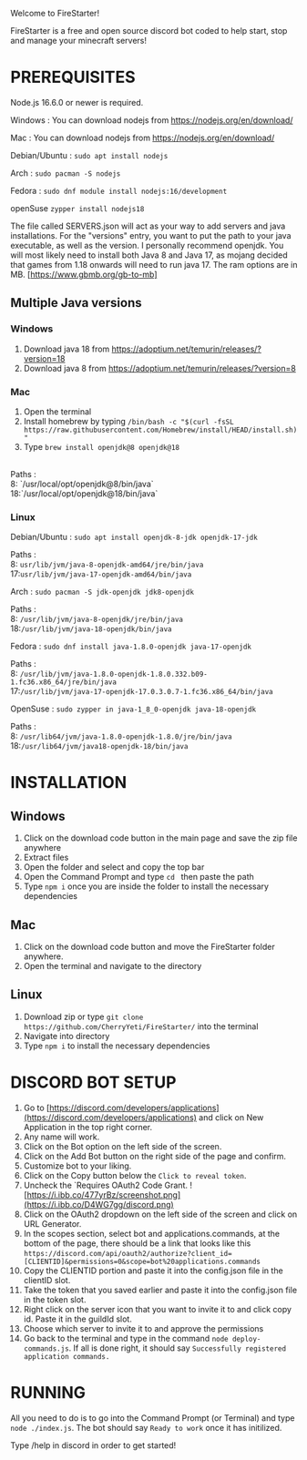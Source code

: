 Welcome to FireStarter!

FireStarter is a free and open source discord bot coded to help start, stop and manage your minecraft servers!

# PREREQUISITES
Node.js 16.6.0 or newer is required.

Windows :  You can download nodejs from https://nodejs.org/en/download/

Mac : You can download nodejs from https://nodejs.org/en/download/

Debian/Ubuntu : `sudo apt install nodejs`

Arch : `sudo pacman -S nodejs`

Fedora : `sudo dnf module install nodejs:16/development`

openSuse `zypper install nodejs18`


The file called SERVERS.json will act as your way to add servers and java installations.
For the "versions" entry, you want to put the path to your java executable, as well as the version. I personally recommend openjdk.
You will most likely need to install both Java 8 and Java 17, as mojang decided that games from 1.18 onwards will need to run java 17.
The ram options are in MB. [https://www.gbmb.org/gb-to-mb]

## Multiple Java versions

### Windows
1. Download java 18 from https://adoptium.net/temurin/releases/?version=18
2. Download java 8 from https://adoptium.net/temurin/releases/?version=8

### Mac
1. Open the terminal
2. Install homebrew by typing `/bin/bash -c "$(curl -fsSL https://raw.githubusercontent.com/Homebrew/install/HEAD/install.sh)"`
3. Type `brew install openjdk@8 openjdk@18`
<br>
Paths :
<br>
8:  `/usr/local/opt/openjdk@8/bin/java`
<br>
18:`/usr/local/opt/openjdk@18/bin/java`

### Linux

Debian/Ubuntu : `sudo apt install openjdk-8-jdk openjdk-17-jdk`

Paths : 
<br>
8:  `usr/lib/jvm/java-8-openjdk-amd64/jre/bin/java`
<br>
17:`usr/lib/jvm/java-17-openjdk-amd64/bin/java`

Arch : `sudo pacman -S jdk-openjdk jdk8-openjdk`

Paths :
<br>
8:  `/usr/lib/jvm/java-8-openjdk/jre/bin/java`
<br>
18:`/usr/lib/jvm/java-18-openjdk/bin/java`

Fedora : `sudo dnf install java-1.8.0-openjdk java-17-openjdk`

Paths :
<br>
8:  `/usr/lib/jvm/java-1.8.0-openjdk-1.8.0.332.b09-1.fc36.x86_64/jre/bin/java`
<br>
17:`/usr/lib/jvm/java-17-openjdk-17.0.3.0.7-1.fc36.x86_64/bin/java`

OpenSuse : `sudo zypper in java-1_8_0-openjdk java-18-openjdk`

Paths :
<br>
8:  `/usr/lib64/jvm/java-1.8.0-openjdk-1.8.0/jre/bin/java`
<br>
18:`/usr/lib64/jvm/java18-openjdk-18/bin/java`

# INSTALLATION
## Windows
1. Click on the download code button in the main page and save the zip file anywhere
2. Extract files
3. Open the folder and select and copy the top bar
4. Open the Command Prompt and type `cd ` then paste the path
5. Type `npm i` once you are inside the folder to install the necessary dependencies

## Mac
1. Click on the download code button and move the FireStarter folder anywhere.
2. Open the terminal and navigate to the directory

## Linux
1. Download zip or type `git clone https://github.com/CherryYeti/FireStarter/` into the terminal
2. Navigate into directory
3. Type `npm i` to install the necessary dependencies


# DISCORD BOT SETUP

1. Go to [https://discord.com/developers/applications](https://discord.com/developers/applications) and click on New Application in the top right corner.
2. Any name will work.
3. Click on the Bot option on the left side of the screen.
4. Click on the Add Bot button on the right side of the page and confirm.
5. Customize bot to your liking.
6. Click on the Copy button below the `Click to reveal token`.
7. Uncheck the `Requires OAuth2 Code Grant.
![https://i.ibb.co/477yrBz/screenshot.png](https://i.ibb.co/D4WG7gg/discord.png)
8. Click on the OAuth2 dropdown on the left side of the screen and click on URL Generator.
9. In the scopes section, select bot and applications.commands, at the bottom of the page, there should be a link that looks like this
`https://discord.com/api/oauth2/authorize?client_id=[CLIENTID]&permissions=0&scope=bot%20applications.commands`
10. Copy the CLIENTID portion and paste it into the config.json file in the clientID slot.
10. Take the token that you saved earlier and paste it into the config.json file in the token slot.
11. Right click on the server icon that you want to invite it to and click copy id. Paste it in the guildId slot.
12. Choose which server to invite it to and approve the permissions 
13. Go back to the terminal and type in the command `node deploy-commands.js`. If all is done right, it should say `Successfully registered application commands.`



# RUNNING
All you need to do is to go into the Command Prompt (or Terminal) and type `node ./index.js`. The bot should say `Ready to work` once it has initilized.

Type /help in discord in order to get started!
